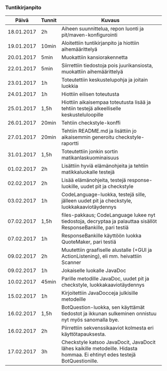 ### Tuntikirjanpito
Päivä | Tunnit | Kuvaus
--------------- | ----- | ------
18.01.2017 | 2h | Aiheen suunnittelua, repon luonti ja pit/maven-konfigurointi
19.01.2017 | 10min | Aloitettiin tuntikirjanpito ja hiottiin aihemäärittelyä
20.01.2017 | 5min | Muokattiin kansiorakennetta
22.01.2017 | 5min | Siirrettiin tiedostoja pois juurikansiosta, muokattiin aihemäärittelyä
23.01.2017 | 1h | Toteutettiin keskustelupohja ja joitain luokkia
24.01.2017 | 1h | Hiottiin eilisen toteutusta
25.01.2017 | 1,5h | Hiottiin aikaisempaa toteutusta lisää ja tehtiin testejä alkeelliselle keskusteluloopille
26.01.2017 | 20min | Tehtiin checkstyle-konffi
27.01.2017 | 20min | Tehtiin README.md ja lisättiin jo aikaisemmin generoitu checkstyle-raportti
31.01.2017 | 1,5h | Toteutettiin jonkin sortin matikanlaskuominaisuus
01.02.2017 | 2h | Lisättiin hyviä elämänohjeita ja tehtiin matikkaluokalle testejä
02.02.2017 | 2h | Lisää elämänohjeita, testejä response-luokille, uudet pit ja checkstyle
03.02.2017 | 1h | CodeLanguage-luokka, testejä sille, jälleen uudet pit ja checkstyle, luokkakaaviotäydennys
07.02.2017 | 1,5h | files-pakkaus; CodeLanguage lukee nyt tiedostoja, decryptaa ja palauttaa sisällöt ResponseBankille, pari testiä
07.02.2017 | 1h | ResponseBankille käyttöön luokka QuoteMaker, pari testiä
09.02.2017 | 2h | Muutettiin graafiselle alustalle (+GUI ja ActionListening), eli mm. heivattiin Scanner
09.02.2017 | 1h | Jokaiselle luokalle JavaDoc
10.02.2017 | 45min | Parille metodille JavaDoc, uudet pit ja checkstyle, luokkakaaviotäydennys
15.02.2017 | 1h | Kirjoitettiin JavaDocceja julkisille metodeille
16.02.2017 | 1,5h | BotQuestion-luokka, sen käyttämät tiedostot ja ikkunan sulkeminen onnistuu nyt myös sanomalla bye.
16.02.2017 | 2h | Piirrettiin sekvenssikaaviot kolmesta eri käyttötapauksesta.
17.02.2017 | 3h | Checkstyle katsoo JavaDocit, JavaDocit lähes kaikille metodeille. Hidasta hommaa. Ei ehtinyt edes testejä BotQuestionille.
